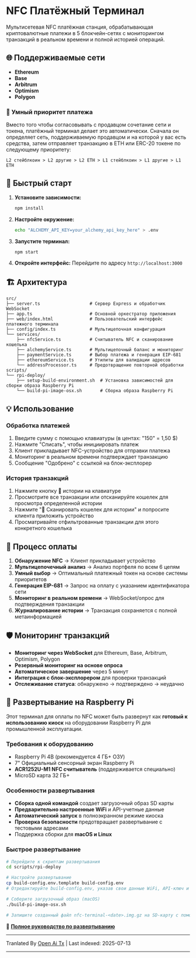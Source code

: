 # NFC Платёжный Терминал

Мультисетевая NFC платёжная станция, обрабатывающая криптовалютные платежи в 5 блокчейн-сетях с мониторингом транзакций в реальном времени и полной историей операций.

## 🌐 Поддерживаемые сети

- **Ethereum**
- **Base** 
- **Arbitrum** 
- **Optimism** 
- **Polygon** 

### 🎯 **Умный приоритет платежа**

Вместо того чтобы согласовывать с продавцом сочетание сети и токена, платёжный терминал делает это автоматически. Сначала он определяет сеть, поддерживаемую продавцом и на которой у вас есть средства, затем отправляет транзакцию в ETH или ERC-20 токене по следующему приоритету:

```
L2 стейблкоин > L2 другие > L2 ETH > L1 стейблкоин > L1 другие > L1 ETH
```
## 🚀 Быстрый старт

1. **Установите зависимости:**
   ```bash
   npm install
   ```

2. **Настройте окружение:**
   ```bash
   echo "ALCHEMY_API_KEY=your_alchemy_api_key_here" > .env
   ```

3. **Запустите терминал:**
   ```bash
   npm start
   ```

4. **Откройте интерфейс:**
   Перейдите по адресу `http://localhost:3000`

## 🏗️ Архитектура

```
src/
├── server.ts                   # Сервер Express и обработчик WebSocket
├── app.ts                      # Основной оркестратор приложения
├── web/index.html              # Пользовательский интерфейс платежного терминала
├── config/index.ts             # Мультицепочная конфигурация
└── services/
    ├── nfcService.ts           # Считыватель NFC и сканирование кошелька
    ├── alchemyService.ts       # Мультицепочный баланс и мониторинг
    ├── paymentService.ts       # Выбор платежа и генерация EIP-681
    ├── ethereumService.ts      # Утилиты для валидации адресов
    └── addressProcessor.ts     # Предотвращение повторной обработки
scripts/
└── rpi-deploy/
    ├── setup-build-environment.sh  # Установка зависимостей для сборки образа Raspberry Pi
    └── build-pi-image-osx.sh       # Сборка образа Raspberry Pi
```
## 💡 Использование

### **Обработка платежей**
1. Введите сумму с помощью клавиатуры (в центах: "150" = 1,50 $)
2. Нажмите "Списать", чтобы инициировать платеж
3. Клиент прикладывает NFC-устройство для отправки платежа
4. Мониторинг в реальном времени подтверждает транзакцию
5. Сообщение "Одобрено" с ссылкой на блок-эксплорер

### **История транзакций**
1. Нажмите кнопку 📜 истории на клавиатуре
2. Просмотрите все транзакции или отсканируйте кошелек для просмотра определенной истории
3. Нажмите "📱 Сканировать кошелек для истории" и попросите клиента приложить устройство
4. Просматривайте отфильтрованные транзакции для этого конкретного кошелька


## 🔄 Процесс оплаты

1. **Обнаружение NFC** → Клиент прикладывает устройство
2. **Мультицепочечный анализ** → Анализ портфеля по всем 6 цепям
3. **Умный выбор** → Оптимальный платежный токен на основе системы приоритетов
4. **Генерация EIP-681** → Запрос на оплату с указанием идентификатора сети
5. **Мониторинг в реальном времени** → WebSocket/опрос для подтверждения транзакции
6. **Журналирование истории** → Транзакция сохраняется с полной метаинформацией
## 🛡️ Мониторинг транзакций

- **Мониторинг через WebSocket** для Ethereum, Base, Arbitrum, Optimism, Polygon
- **Резервный мониторинг на основе опроса**
- **Автоматическое завершение** через 5 минут
- **Интеграция с блок-эксплорером** для проверки транзакций
- **Отслеживание статуса**: обнаружено → подтверждено → неудачно

## 🍓 Развертывание на Raspberry Pi

Этот терминал для оплаты по NFC может быть развернут как **готовый к использованию киоск** на оборудовании Raspberry Pi для промышленной эксплуатации.

### **Требования к оборудованию**
- Raspberry Pi 4B (рекомендуется 4 ГБ+ ОЗУ)
- 7" Официальный сенсорный экран Raspberry Pi 
- **ACR1252U-M1 NFC считыватель** (поддерживается специально)
- MicroSD карта 32 ГБ+

### **Особенности развертывания**
- **Сборка одной командой** создает загрузочный образ SD карты
- **Предварительно настроенные WiFi** и API-учетные данные
- **Автоматический запуск** в полноэкранном режиме киоска
- **Проверка безопасности** предотвращает развертывание с тестовыми адресами
- Поддержка сборки для **macOS и Linux**
### **Быстрое развертывание**
```bash
# Перейдите к скриптам развертывания
cd scripts/rpi-deploy

# Настройте развертывание
cp build-config.env.template build-config.env
# Отредактируйте build-config.env, указав свои данные WiFi, API-ключ и адрес мерчанта

# Соберите загрузочный образ (macOS)
./build-pi-image-osx.sh

# Запишите созданный файл nfc-terminal-<date>.img.gz на SD-карту с помощью Raspberry Pi Imager и загрузитесь!
```

📖 **[Полное руководство по развертыванию](https://raw.githubusercontent.com/FreePayPOS/merchant-app/main/README-DEPLOYMENT.md)**

---

Tranlated By [Open Ai Tx](https://github.com/OpenAiTx/OpenAiTx) | Last indexed: 2025-07-13

---